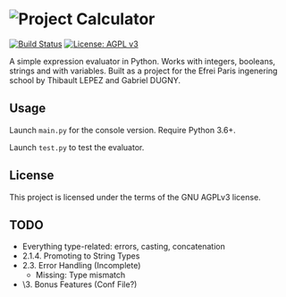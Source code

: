 ![Project Calculator](https://i.imgur.com/VW49Ez0.png)
======================================================

[![Build Status](https://travis-ci.com/SoFolichon/ProjectCalculator.svg?token=p5pFoFaqAiLRDSEHnrdp&branch=master)](https://travis-ci.com/SoFolichon/ProjectCalculator) [![License: AGPL v3](https://img.shields.io/badge/License-AGPL%20v3-blue.svg)](https://www.gnu.org/licenses/agpl-3.0)

A simple expression evaluator in Python. Works with integers, booleans, strings and with variables.
Built as a project for the Efrei Paris ingenering school by Thibault LEPEZ and Gabriel DUGNY.


Usage
-----
Launch `main.py` for the console version. Require Python 3.6+.

Launch `test.py` to test the evaluator.


License
-------
This project is licensed under the terms of the GNU AGPLv3 license.


TODO
----
- Everything type-related: errors, casting, concatenation
- 2.1.4. Promoting to String Types
- 2.3. Error Handling (Incomplete)
  - Missing: Type mismatch
- \3. Bonus Features (Conf File?)